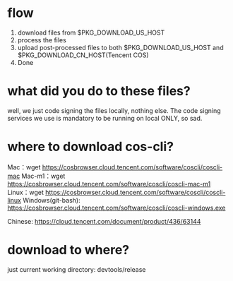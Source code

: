 # flow

1. download files from $PKG_DOWNLOAD_US_HOST
2. process the files
3. upload post-processed files to both $PKG_DOWNLOAD_US_HOST and $PKG_DOWNLOAD_CN_HOST(Tencent COS)
4. Done

# what did you do to these files?

well, we just code signing the files locally, nothing else. The code signing services we use is mandatory to be running on local ONLY, so sad.

# where to download cos-cli?

Mac：wget https://cosbrowser.cloud.tencent.com/software/coscli/coscli-mac
Mac-m1：wget https://cosbrowser.cloud.tencent.com/software/coscli/coscli-mac-m1
Linux：wget https://cosbrowser.cloud.tencent.com/software/coscli/coscli-linux
Windows(git-bash): https://cosbrowser.cloud.tencent.com/software/coscli/coscli-windows.exe

Chinese: https://cloud.tencent.com/document/product/436/63144

# download to where?

just current working directory: devtools/release
